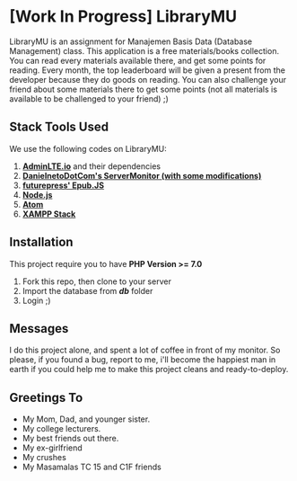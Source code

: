 [Work In Progress] LibraryMU
============

LibraryMU is an assignment for Manajemen Basis Data (Database Management) class. This application is a free materials/books collection. You can read every materials available there, and get some points for reading. Every month, the top leaderboard will be given a present from the developer because they do goods on reading. You can also challenge your friend about some materials there to get some points (not all materials is available to be challenged to your friend) ;)

Stack Tools Used
------------------------------
We use the following codes on LibraryMU:
1. __[AdminLTE.io](https://adminlte.io)__ and their dependencies
2. __[DanielnetoDotCom's ServerMonitor (with some modifications)](https://github.com/DanielnetoDotCom/ServerMonitor)__
3. __[futurepress' Epub.JS](https://github.com/futurepress/epub.js/)__
4. __[Node.js](https://nodejs.org/en/)__
5. __[Atom](https://atom.io)__
6. __[XAMPP Stack](https://www.apachefriends.org/index.html)__

Installation
------------
This project require you to have **PHP Version >= 7.0**
1. Fork this repo, then clone to your server
2. Import the database from ***db*** folder
3. Login ;)

Messages
----------
I do this project alone, and spent a lot of coffee in front of my monitor. So please, if you found a bug, report to me, i'll become the happiest man in earth if you could help me to make this project cleans and ready-to-deploy.

Greetings To
-------------
- My Mom, Dad, and younger sister.
- My college lecturers.
- My best friends out there.
- My ex-girlfriend
- My crushes
- My Masamalas TC 15 and C1F friends
